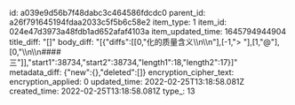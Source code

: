id: a039e9d56b7f48dabc3c464586fdcdc0
parent_id: a26f791645194fdaa2033c5f5b6c58e2
item_type: 1
item_id: 024e47d3973a48fdb1ad652afaf4103a
item_updated_time: 1645794944904
title_diff: "[]"
body_diff: "[{\"diffs\":[[0,\"化的质量含义\\\n\\\n\"],[-1,\"> \"],[1,\"@\"],[0,\"\\\n\\\n#### 三\"]],\"start1\":38734,\"start2\":38734,\"length1\":18,\"length2\":17}]"
metadata_diff: {"new":{},"deleted":[]}
encryption_cipher_text: 
encryption_applied: 0
updated_time: 2022-02-25T13:18:58.081Z
created_time: 2022-02-25T13:18:58.081Z
type_: 13